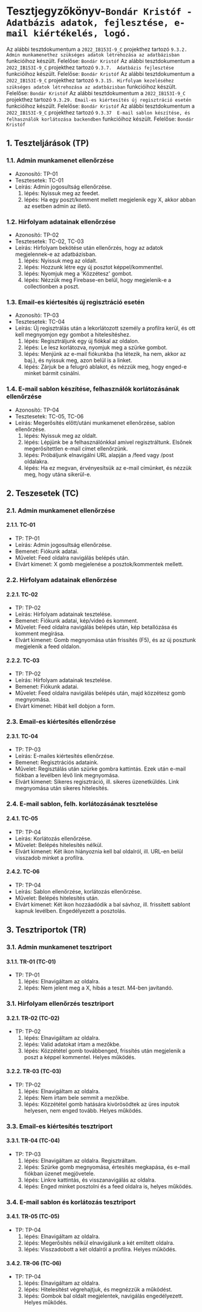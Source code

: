 # Tesztjegyzőkönyv-`Bondár Kristóf - Adatbázis adatok, fejlesztése, e-mail kiértékelés, logó.`

Az alábbi tesztdokumentum a `2022_IB153I-9_C` projekthez tartozó `9.3.2.  Admin munkamenethez szükséges adatok létrehozása az adatbázisban` funkcióihoz készült. Felelőse: `Bondár Kristóf`
Az alábbi tesztdokumentum a `2022_IB153I-9_C` projekthez tartozó `9.3.7.  Adatbázis fejlesztése` funkcióihoz készült. Felelőse: `Bondár Kristóf`
Az alábbi tesztdokumentum a `2022_IB153I-9_C` projekthez tartozó `9.3.15. Hirfolyam kezeléséhez szükséges adatok létrehozása az adatbázisban` funkcióihoz készült. Felelőse: `Bondár Kristóf`
Az alábbi tesztdokumentum a `2022_IB153I-9_C` projekthez tartozó `9.3.29. Email-es kiértesítés új regisztráció esetén` funkcióihoz készült. Felelőse: `Bondár Kristóf`
Az alábbi tesztdokumentum a `2022_IB153I-9_C` projekthez tartozó `9.3.37  E-mail sablon készítése, és felhasználók korlátozása backendben` funkcióihoz készült. Felelőse: `Bondár Kristóf`

## 1. Teszteljárások (TP)

### 1.1. Admin munkamenet ellenőrzése
- Azonosító: TP-01
- Tesztesetek: TC-01
- Leírás: Admin jogosultság ellenőrzése.
    1. lépés: Nyissuk meg az feedet.
    2. lépés: Ha egy poszt/komment mellett megjelenik egy X, akkor abban az esetben admin az illető.

### 1.2. Hírfolyam adatainak ellenőrzése
- Azonosító: TP-02
- Tesztesetek: TC-02, TC-03
- Leírás: Hírfolyam bekötése után ellenőrzés, hogy az adatok megjelennek-e az adatbázisban.
    1. lépés: Nyissuk meg az oldalt.
    2. lépés: Hozzunk létre egy új posztot képpel/kommenttel.
    3. lépés: Nyomjuk meg a 'Közzétesz' gombot.
	4. lépés: Nézzük meg Firebase-en belül, hogy megjelenik-e a collectionben a poszt.

### 1.3. Email-es kiértesítés új regisztráció esetén
- Azonosító: TP-03
- Tesztesetek: TC-04
- Leírás: Új regisztrálás után a lekorlátozott személy a profilra kerül, és ott kell megnyomjon egy gombot a hitelesítéshez.
    1. lépés: Regisztráljunk egy új fiókkal az oldalon.
    2. lépés: Le lesz korlátozva, nyomjuk meg a szürke gombot.
	3. lépés: Menjünk az e-mail fiókunkba (ha létezik, ha nem, akkor az baj.), és nyissuk meg, azon belül is a linket.
	4. lépés: Zárjuk be a felugró ablakot, és nézzük meg, hogy enged-e minket bármit csinálni.

### 1.4. E-mail sablon készítése, felhasználók korlátozásának ellenőrzése
- Azonosító: TP-04
- Tesztesetek: TC-05, TC-06
- Leírás: Megerősítés előtt/utáni munkamenet ellenőrzése, sablon ellenőrzése.
    1. lépés: Nyissuk meg az oldalt.
    2. lépés: Lépjünk be a felhasználónkkal amivel regisztráltunk. Elsőnek megerősítettlen e-mail címet ellenőrzünk.
	3. lépés: Próbáljunk elnavigálni URL alapján a /feed vagy /post oldalakra.
	4. lépés: Ha ez megvan, érvényesítsük az e-mail címünket, és nézzük meg, hogy utána sikerül-e.
	
## 2. Teszesetek (TC)

### 2.1. Admin munkamenet ellenőrzése

#### 2.1.1. TC-01
- TP: TP-01
- Leírás: Admin jogosultság ellenőrzése.
- Bemenet: Fiókunk adatai.
- Művelet: Feed oldalra navigálás belépés után.
- Elvárt kimenet: X gomb megjelenése a posztok/kommentek mellett.

### 2.2. Hírfolyam adatainak ellenőrzése

#### 2.2.1. TC-02
- TP: TP-02
- Leírás: Hírfolyam adatainak tesztelése.
- Bemenet: Fiókunk adatai, kép/videó és komment.
- Művelet: Feed oldalra navigálás belépés után, kép betallózása és komment megírása.
- Elvárt kimenet: Gomb megnyomása után frissítés (F5), és az új posztunk megjelenik a feed oldalon.

#### 2.2.2. TC-03
- TP: TP-02
- Leírás: Hírfolyam adatainak tesztelése.
- Bemenet: Fiókunk adatai.
- Művelet: Feed oldalra navigálás belépés után, majd közzétesz gomb megnyomása.
- Elvárt kimenet: Hibát kell dobjon a form.

### 2.3. Email-es kiértesítés ellenőrzése

#### 2.3.1. TC-04
- TP: TP-03
- Leírás: E-mailes kiértesítés ellenőrzése.
- Bemenet: Regisztrációs adataink.
- Művelet: Regisztálás után szürke gombra kattintás. Ezek után e-mail fiókban a levélben lévő link megnyomása.
- Elvárt kimenet: Sikeres regisztráció, ill. sikeres üzenetküldés. Link megnyomása után sikeres hitelesítés.

### 2.4. E-mail sablon, felh. korlátozásának tesztelése

#### 2.4.1. TC-05
- TP: TP-04
- Leírás: Korlátozás ellenőrzése.
- Művelet: Belépés hitelesítés nélkül.
- Elvárt kimenet: Két ikon hiányoznia kell bal oldalról, ill. URL-en belül visszadob minket a profilra.

#### 2.4.2. TC-06
- TP: TP-04
- Leírás: Sablon ellenőrzése, korlátozás ellenőrzése.
- Művelet: Belépés hitelesítés után.
- Elvárt kimenet: Két ikon hozzáadódik a bal sávhoz, ill. frissített sablont kapnuk levélben. Engedélyezett a posztolás.

## 3. Tesztriportok (TR)

### 3.1. Admin munkamenet tesztriport

#### 3.1.1. TR-01 (TC-01)
- TP: TP-01
    1. lépés: Elnavigáltam az oldalra.
    2. lépés: Nem jelent meg a X, hibás a teszt. M4-ben javítandó.

### 3.1. Hírfolyam ellenőrzés tesztriport

#### 3.2.1. TR-02 (TC-02)
- TP: TP-02
    1. lépés: Elnavigáltam az oldalra.
    2. lépés: Valid adatokat írtam a mezőkbe.
    3. lépés: Közzététel gomb továbbenged, frissítés után megjelenik a poszt a képpel kommentel. Helyes működés.

#### 3.2.2. TR-03 (TC-03)
- TP: TP-02
	1. lépés: Elnavigáltam az oldalra.
    2. lépés: Nem írtam bele semmit a mezőkbe.
    3. lépés: Közzététel gomb hatására kivörösödtek az üres inputok helyesen, nem enged tovább. Helyes működés.
	
### 3.3. Email-es kiértesítés tesztriport

#### 3.3.1. TR-04 (TC-04)
- TP: TP-03
    1. lépés: Elnavigáltam az oldalra. Regisztráltam.
    2. lépés: Szürke gomb megnyomása, értesítés megkapása, és e-mail fiókban üzenet megjövetele.
	3. lépés: Linkre kattintás, és visszanavigálás az oldalra.
	4. lépés: Enged minket posztolni és a feed oldalra is, helyes működés.

### 3.4. E-mail sablon és korlátozás tesztriport

#### 3.4.1. TR-05 (TC-05)
- TP: TP-04
    1. lépés: Elnavigáltam az oldalra.
	2. lépés: Megerősítés nélkül elnavigálunk a két említett oldalra.
	3. lépés: Visszadobott a két oldalról a profilra. Helyes működés.
	
#### 3.4.2. TR-06 (TC-06)
- TP: TP-04
    1. lépés: Elnavigáltam az oldalra.
    2. lépés: Hitelesítést végrehajtjuk, és megnézzük a működést.
	3. lépés: Gombok bal oldalt megjelentek, navigálás engedélyezett. Helyes működés.